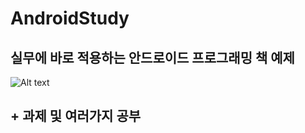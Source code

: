 # AndroidStudy

## 실무에 바로 적용하는 안드로이드 프로그래밍 책 예제 
![Alt text](/AndroidStudy/img.png)
## + 과제 및 여러가지 공부
